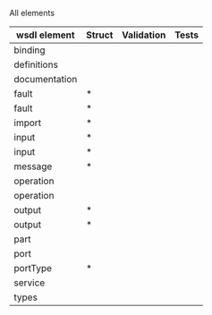 All elements

| wsdl element | Struct | Validation | Tests |
| -------- | ------ | ---------- | ----- |
| binding
| definitions
| documentation
| fault | * |
| fault | * |
| import | * |
| input | * |
| input | * |
| message | * |
| operation
| operation
| output | * |
| output | * |
| part
| port
| portType | * |
| service
| types